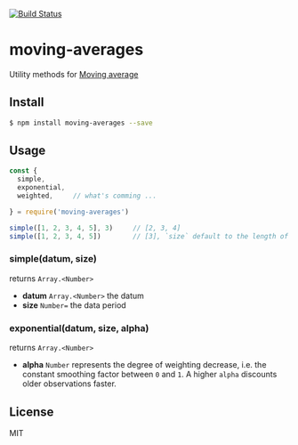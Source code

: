 [![Build Status](https://travis-ci.org/kaelzhang/moving-averages.svg?branch=master)](https://travis-ci.org/kaelzhang/moving-averages)
<!-- optional npm version
[![NPM version](https://badge.fury.io/js/moving-averages.svg)](http://badge.fury.io/js/moving-averages)
-->
<!-- optional npm downloads
[![npm module downloads per month](http://img.shields.io/npm/dm/moving-averages.svg)](https://www.npmjs.org/package/moving-averages)
-->
<!-- optional dependency status
[![Dependency Status](https://david-dm.org/kaelzhang/moving-averages.svg)](https://david-dm.org/kaelzhang/moving-averages)
-->

# moving-averages

Utility methods for [Moving average](https://en.wikipedia.org/wiki/Moving_average)

## Install

```sh
$ npm install moving-averages --save
```

## Usage

```js
const {
  simple,
  exponential,
  weighted,     // what's comming ...

} = require('moving-averages')

simple([1, 2, 3, 4, 5], 3)     // [2, 3, 4]
simple([1, 2, 3, 4, 5])        // [3], `size` default to the length of the list
```

### simple(datum, size)

returns `Array.<Number>`

- **datum** `Array.<Number>` the datum
- **size** `Number=` the data period

### exponential(datum, size, alpha)

returns `Array.<Number>`

- **alpha** `Number` represents the degree of weighting decrease, i.e. the constant smoothing factor between `0` and `1`. A higher `alpha` discounts older observations faster.


## License

MIT
